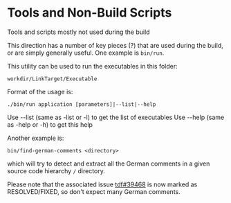 # Tools and Non-Build Scripts

Tools and scripts mostly not used during the build

This direction has a number of key pieces (?) that are used during the
build, or are simply generally useful. One example is `bin/run`.

This utility can be used to run the executables in this folder:

    workdir/LinkTarget/Executable

Format of the usage is:

    ./bin/run application [parameters]|--list|--help

Use --list (same as -list or -l) to get the list of executables
Use --help (same as -help or -h) to get this help

Another example is:

    bin/find-german-comments <directory>

which will try to detect and extract all the German comments in a
given source code hierarchy `/` directory.

Please note that the associated issue [tdf#39468](https://bugs.SnipeOffice.org/show_bug.cgi?id=39468) is now marked as
RESOLVED/FIXED, so don't expect many German comments.

